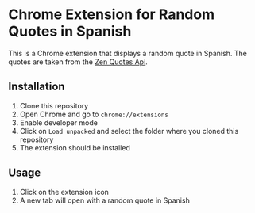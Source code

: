 # Chrome Extension for Random Quotes in Spanish

This is a Chrome extension that displays a random quote in Spanish. The quotes are taken from the [Zen Quotes Api](https://zenquotes.io/).

## Installation

1. Clone this repository
2. Open Chrome and go to `chrome://extensions`
3. Enable developer mode
4. Click on `Load unpacked` and select the folder where you cloned this repository
5. The extension should be installed

## Usage

1. Click on the extension icon
2. A new tab will open with a random quote in Spanish
